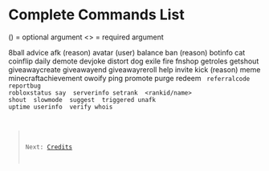 # Complete Commands List
() = optional argument
<> = required argument

  8ball <question>
  advice
  afk (reason)
  avatar (user)
  balance
  ban <user> (reason)
  botinfo
  cat
  coinflip
  daily
  demote <user>
  devjoke
  distort <user> <amount>
  dog
  exile <user>
  fire <user>
  fnshop
  getroles
  getshout
  giveawaycreate
  giveawayend
  giveawayreroll
  help
  invite
  kick <user> (reason)
  meme 
  minecraftachievement <text>
  owoify <text>
  ping
  promote <user>
  purge <amount>
  redeem <code>
  referralcode <user>
  reportbug <bug>
  robloxstatus
  say <text>
  serverinfo
  setrank <user> <rankid/name>
  shout <text>
  slowmode <seconds>
  suggest <suggestion>
  triggered
  unafk
  uptime
  userinfo <user>
  verify
  whois <user>
  

> Next: [Credits](/credits)
